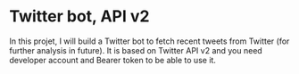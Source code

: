 # Twitter bot, API v2
In this projet, I will build a Twitter bot to fetch recent tweets from Twitter (for further analysis in future).
It is based on Twitter API v2 and you need developer account and Bearer token to be able to use it.
